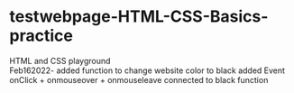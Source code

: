 # testwebpage-HTML-CSS-Basics-practice
HTML and CSS playground
<br>
Feb162022-
added function to change website color to black
added Event onClick + onmouseover + onmouseleave connected to black function
